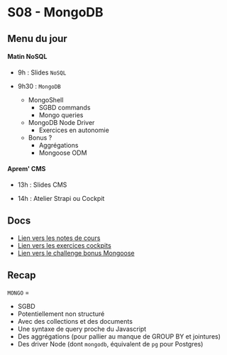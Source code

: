 # S08 - MongoDB

## Menu du jour

#### Matin NoSQL

- 9h : Slides `NoSQL`

- 9h30 : `MongoDB`
  - MongoShell
    - SGBD commands
    - Mongo queries
  - MongoDB Node Driver
    - Exercices en autonomie
  - Bonus ? 
    - Aggrégations
    - Mongoose ODM

#### Aprem' CMS

- 13h : Slides CMS

- 14h : Atelier Strapi ou Cockpit 

## Docs

- [Lien vers les notes de cours](./cours/README.md)
- [Lien vers les exercices cockpits](./index.js)
- [Lien vers le challenge bonus Mongoose](https://github.com/O-clock-Maya/S08-pokemongoose)


## Recap 

`MONGO` = 
- SGBD
- Potentiellement non structuré
- Avec des collections et des documents
- Une syntaxe de query proche du Javascript
- Des aggrégations (pour pallier au manque de GROUP BY et jointures)
- Des driver Node (dont `mongodb`, équivalent de `pg` pour Postgres) 

